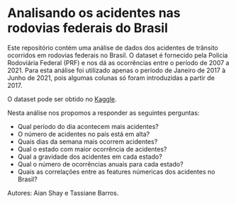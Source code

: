 # Analisando os acidentes nas rodovias federais do Brasil
 
 
 Este repositório contém uma análise de dados dos acidentes de trânsito ocorridos em rodovias federais no Brasil. O dataset é fornecido pela Polícia Rodoviária Federal (PRF) e nos dá as ocorrências entre o período de 2007 a 2021. Para esta análise foi utilizado apenas o período de Janeiro de 2017 à Junho de 2021, pois algumas colunas só foram introduzidas a partir de 2017.

O dataset pode ser obtido  no [Kaggle](https://www.kaggle.com/mcamera/brazil-highway-traffic-accidents). 

Nesta análise nos propomos a responder as seguintes perguntas:

- Qual período do dia acontecem mais acidentes?
- O número de acidentes no país está em alta?
- Quais dias da semana mais ocorrem acidentes?
- Qual o estado com maior ocorrência de acidentes?
- Qual a gravidade dos acidentes em cada estado?
- Qual o número de ocorrências anuais para cada estado?
- Quais as correlações entre as features númericas dos acidentes no Brasil?

Autores: Aian Shay e Tassiane Barros.
